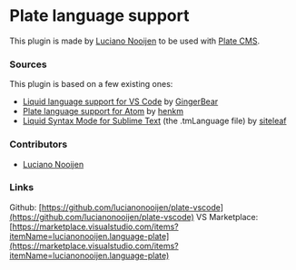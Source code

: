 # Plate language support

This plugin is made by [Luciano Nooijen](https://github.com/lucianonooijen/) to be used with [Plate CMS](https://www.getplate.com/).

### Sources

This plugin is based on a few existing ones:

* [Liquid language support for VS Code](https://github.com/GingerBear/vscode-liquid) by [GingerBear](https://github.com/GingerBear/)
* [Plate language support for Atom](https://github.com/henkm/language-plate) by [henkm](https://github.com/henkm/)
* [Liquid Syntax Mode for Sublime Text](https://github.com/siteleaf/liquid-syntax-mode) (the .tmLanguage file) by [siteleaf](https://github.com/siteleaf/)

### Contributors

* [Luciano Nooijen](https://github.com/lucianonooijen/)

### Links

Github: [https://github.com/lucianonooijen/plate-vscode](https://github.com/lucianonooijen/plate-vscode)
VS Marketplace: [https://marketplace.visualstudio.com/items?itemName=lucianonooijen.language-plate](https://marketplace.visualstudio.com/items?itemName=lucianonooijen.language-plate)